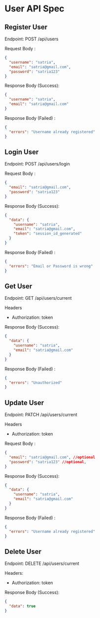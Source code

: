 # User API Spec

## Register User

Endpoint: POST /api/users

Request Body :

```json
{
  "username": "satria",
  "email": "satria@gmail.com",
  "password": "satria123"
}
```

Response Body (Success):

```json
{
  "username": "satria",
  "email": "satria@gmail.com"
}
```

Response Body (Failed) :

```json
{
  "errors": "Username already registered"
}
```

## Login User

Endpoint: POST /api/users/login

Request Body :

```json
{
  "email": "satria@gmail.com",
  "password": "satria123"
}
```

Response Body (Success):

```json
{
  "data": {
    "username": "satria",
    "email": "satria@gmail.com",
    "token": "session_id_generated"
  }
}
```

Response Body (Failed) :

```json
{
  "errors": "Email or Password is wrong"
}
```

## Get User

Endpoint: GET /api/users/current

Headers

- Authorization: token

Response Body (Success):

```json
{
  "data": {
    "username": "satria",
    "email": "satria@gmail.com"
  }
}
```

Response Body (Failed) :

```json
{
  "errors": "Unauthorized"
}
```

## Update User

Endpoint: PATCH /api/users/current

Headers

- Authorization: token

Request Body :

```json
{
  "email": "satria@gmail.com", //optional
  "password": "satria123" //optional,
}
```

Response Body (Success):

```json
{
  "data": {
    "username": "satria",
    "email": "satria@gmail.com"
  }
}
```

Response Body (Failed) :

```json
{
  "errors": "Username already registered"
}
```

## Delete User

Endpoint: DELETE /api/users/current

Headers:

- Authorization: token

Response Body (Success):

```json
{
  "data": true
}
```
